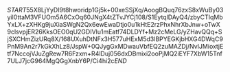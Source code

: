 $START$55X8LjYyDI9t8hworidp1Gj5k+00xeSSjXq/AoogBQuq76zxS8xWuBy03yil0ttaM3VFUOm5A6CxOq60JNgX4tZTvJYCj108/S1EytqlDAyQ4/zbyCTIqMbYxLX+zXHKg9juXiaSWgN2Qx6ewEwaDtjo0u1kHtE2rzPhxNhrXbJnw+oTwX9clsvpjER26KksOEO0qU2GDIVlu1mEatf74DLDYf+Mz2cMeLG/yZHavQQq+SjSXCHmZizURq8X/168UXuhDtNFx3H577uHExM5d3lBPYEGKjbHXG4DWqC9PnM9An2r7kGkXhLz8/JspW+0QJygGxMDwauVbfEQ2zuMAZDj/NvIJMioxtjEtf7NccojVJuZgRew7R6Fzxm+R4lDuj056dxDBmixi2ooPjMQ2iEYF7XbW15Tnf7ULJ7jcG964MgQGgXnbY6P/Ci4hi2c$END$
